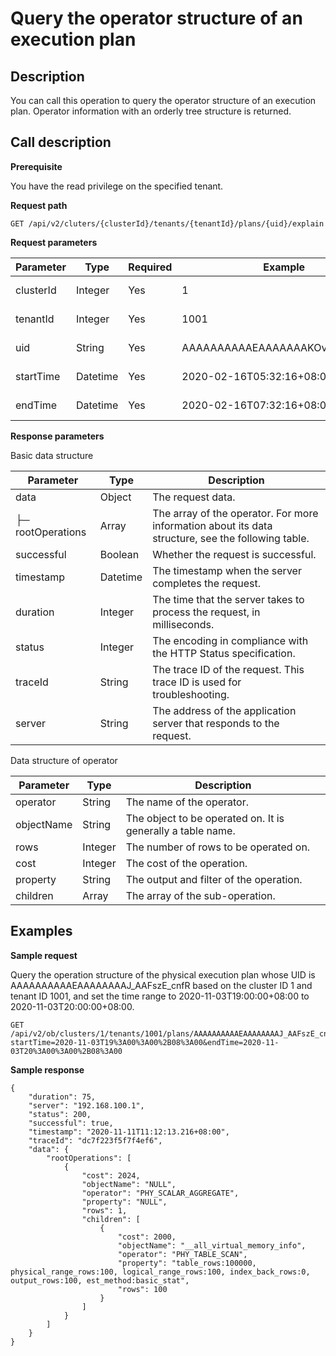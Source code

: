 Query the operator structure of an execution plan 
======================================================================



**Description** 
------------------------------------

You can call this operation to query the operator structure of an execution plan. Operator information with an orderly tree structure is returned.

**Call description** 
-----------------------------------------

**Prerequisite** 

You have the read privilege on the specified tenant. 

**Request path** 

`GET /api/v2/cluters/{clusterId}/tenants/{tenantId}/plans/{uid}/explain`

**Request parameters** 


| Parameter |   Type   | Required |             Example              |      Description       |
|-----------|----------|----------|----------------------------------|------------------------|
| clusterId | Integer  | Yes      | 1                                | The ID of the cluster. |
| tenantId  | Integer  | Yes      | 1001                             | The ID of the tenant.  |
| uid       | String   | Yes      | AAAAAAAAAAEAAAAAAAKOvgAFs1_j8s3i | The UID of the plan.   |
| startTime | Datetime | Yes      | 2020-02-16T05:32:16+08:00        | The start time.        |
| endTime   | Datetime | Yes      | 2020-02-16T07:32:16+08:00        | The end time.          |





**Response parameters** 

Basic data structure




|     Parameter     |   Type   |                                            Description                                             |
|-------------------|----------|----------------------------------------------------------------------------------------------------|
| data              | Object   | The request data.                                                                                  |
| ├─ rootOperations | Array    | The array of the operator. For more information about its data structure, see the following table. |
| successful        | Boolean  | Whether the request is successful.                                                                 |
| timestamp         | Datetime | The timestamp when the server completes the request.                                               |
| duration          | Integer  | The time that the server takes to process the request, in milliseconds.                            |
| status            | Integer  | The encoding in compliance with the HTTP Status specification.                                     |
| traceId           | String   | The trace ID of the request. This trace ID is used for troubleshooting.                            |
| server            | String   | The address of the application server that responds to the request.                                |



Data structure of operator


| Parameter  |  Type   |                         Description                         |
|------------|---------|-------------------------------------------------------------|
| operator   | String  | The name of the operator.                                   |
| objectName | String  | The object to be operated on. It is generally a table name. |
| rows       | Integer | The number of rows to be operated on.                       |
| cost       | Integer | The cost of the operation.                                  |
| property   | String  | The output and filter of the operation.                     |
| children   | Array   | The array of the sub-operation.                             |



**Examples** 
---------------------------------

**Sample request** 

Query the operation structure of the physical execution plan whose UID is AAAAAAAAAAEAAAAAAAAJ_AAFszE_cnfR based on the cluster ID 1 and tenant ID 1001, and set the time range to 2020-11-03T19:00:00+08:00 to 2020-11-03T20:00:00+08:00. 

```code
GET /api/v2/ob/clusters/1/tenants/1001/plans/AAAAAAAAAAEAAAAAAAAJ_AAFszE_cnfR/explain?startTime=2020-11-03T19%3A00%3A00%2B08%3A00&endTime=2020-11-03T20%3A00%3A00%2B08%3A00
```



**Sample response** 

```code
{
    "duration": 75,
    "server": "192.168.100.1",
    "status": 200,
    "successful": true,
    "timestamp": "2020-11-11T11:12:13.216+08:00",
    "traceId": "dc7f223f5f7f4ef6",
    "data": {
        "rootOperations": [
            {
                "cost": 2024,
                "objectName": "NULL",
                "operator": "PHY_SCALAR_AGGREGATE",
                "property": "NULL",
                "rows": 1,
                "children": [
                    {
                        "cost": 2000,
                        "objectName": "__all_virtual_memory_info",
                        "operator": "PHY_TABLE_SCAN",
                        "property": "table_rows:100000, physical_range_rows:100, logical_range_rows:100, index_back_rows:0, output_rows:100, est_method:basic_stat",
                        "rows": 100
                    }
                ]
            }
        ]
    }
}
```





